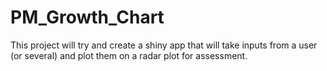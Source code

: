 # PM_Growth_Chart

This project will try and create a shiny app that will take inputs from a user (or several) and plot them on a radar plot for assessment.
